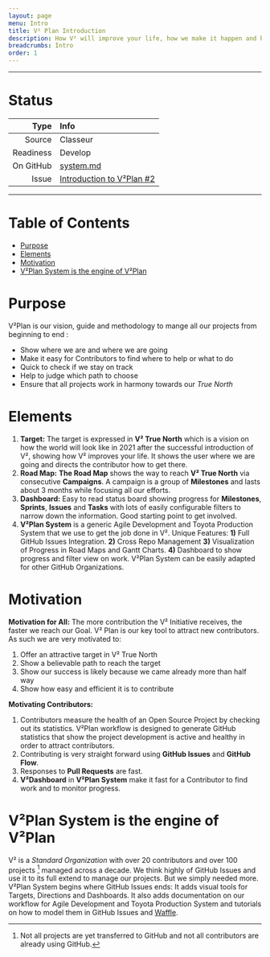 ```yaml
---
layout: page
menu: Intro
title: V² Plan Introduction
description: How V² will improve your life, how we make it happen and how you can help. In addition V²Plan System is growing into a generic Agile Development & Toyota Production System easily adaptable to any GitHub Organization.
breadcrumbs: Intro
order: 1
---
```



--------------------------

# Status

| Type  | Info |
|------:|:-----|
| Source | Classeur |
| Readiness | Develop |
| On GitHub | [system.md](https://github.com/V-Squared/v2-Plan/edit/gh-pages/system.md) |
| Issue | [ Introduction to V²Plan #2](https://github.com/V-Squared/v2-Plan/issues/2) |

--------------------------


# Table of Contents
- [Purpose](#purpose)
- [Elements](#elements) 
- [Motivation](#motivation)
- [V²Plan System is the engine of V²Plan](#engine)


# Purpose <a name="purpose"></a>
V²Plan is our vision, guide and methodology to mange all our projects from beginning to end :

- Show where we are and where we are going
- Make it easy for Contributors to find where to help or what to do
- Quick to check if we stay on track
- Help to judge which path to choose
- Ensure that all projects work in harmony towards our *True North*



# Elements <a name="elements"></a>
1. **Target:** The target is expressed in **V² True North** which is a vision on how the world will look like in 2021 after the successful introduction of V², showing how V² improves your life. It shows the user where we are going and directs the contributor how to get there.
2. **Road Map:** **The Road Map** shows the way to reach **V² True North** via consecutive **Campaigns**. A campaign is a group of **Milestones** and lasts about 3 months while focusing all our efforts.
3. **Dashboard:**  Easy to read status board showing progress for **Milestones**, **Sprints**, **Issues** and **Tasks** with lots of easily configurable filters to narrow down the information. Good starting point to get involved.
4. **V²Plan System** is a generic Agile Development and Toyota Production System  that we use to get the job done in V². Unique Features: **1)** Full GitHub Issues Integration. **2)** Cross Repo Management **3)** Visualization of Progress in Road Maps and Gantt Charts. **4)** Dashboard to show progress and filter view on work. V²Plan System can be easily adapted for other GitHub Organizations. 



# Motivation <a name="motivation"></a>

**Motivation for All:** The more contribution the V² Initiative receives, the faster we reach our Goal. V² Plan is our key tool to attract new contributors. As such we are very motivated to:

1. Offer an attractive target in V² True North
2. Show a believable path to reach the target
3. Show our success is likely because we came already more than half way
4. Show how easy and efficient it is to contribute

**Motivating Contributors:** 

1. Contributors measure the health of an Open Source Project by checking out its statistics. V²Plan workflow is designed to generate GitHub statistics that show the project development is active and healthy in order to attract contributors.
2. Contributing is very straight forward using **GitHub Issues** and **GitHub Flow**.
3. Responses to **Pull Requests** are fast.
4. **V²Dashboard** in **V²Plan System** make it fast for a Contributor to find work and to monitor progress.


# V²Plan System is the engine of V²Plan <a name="engine"></a>
V² is a *Standard Organization* with over 20 contributors and over 100 projects [^1] managed across a decade. We think highly of GitHub Issues and use it to its full extend to manage our projects. But we simply needed more. V²Plan System begins where GitHub Issues ends: It adds visual tools for Targets, Directions and Dashboards. It also adds documentation on our workflow for Agile Development and Toyota Production System and tutorials on how to model them in  GitHub Issues and [Waffle](https://waffle.io/). 


[^1]: Not all projects are yet transferred to GitHub and not all contributors are already using GitHub.
